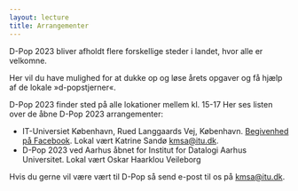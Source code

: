 ```yaml
---
layout: lecture
title: Arrangementer
---
```

D-Pop 2023 bliver afholdt flere forskellige steder i landet, hvor alle er velkomne.

Her vil du have mulighed for at dukke op og løse årets opgaver og få hjælp af de lokale »d-popstjerner«.

D-Pop 2023 finder sted på alle lokationer mellem kl. 15-17
Her ses listen over de åbne D-Pop 2023 arrangementer: 
* IT-Universiet København, Rued Langgaards Vej, København. [Begivenhed på Facebook](https://fb.me/e/J6wkE4KP). Lokal vært Katrine Sandø kmsa@itu.dk.
* D-Pop 2023 ved Aarhus åbnet for Institut for Datalogi Aarhus Universitet. Lokal vært Oskar Haarklou Veileborg

Hvis du gerne vil være vært til D-Pop så send e-post til os på kmsa@itu.dk.

